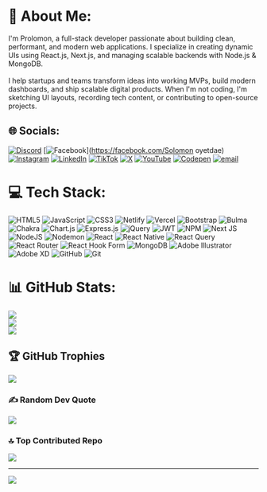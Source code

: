 # 💫 About Me:
I'm Prolomon, a full-stack developer passionate about building clean, performant, and modern web applications. I specialize in creating dynamic UIs using React.js, Next.js, and managing scalable backends with Node.js & MongoDB.<br><br>I help startups and teams transform ideas into working MVPs, build modern dashboards, and ship scalable digital products. When I'm not coding, I'm sketching UI layouts, recording tech content, or contributing to open-source projects.


## 🌐 Socials:
[![Discord](https://img.shields.io/badge/Discord-%237289DA.svg?logo=discord&logoColor=white)](https://discord.gg/Prolomon) [![Facebook](https://img.shields.io/badge/Facebook-%231877F2.svg?logo=Facebook&logoColor=white)](https://facebook.com/Solomon oyetdae) [![Instagram](https://img.shields.io/badge/Instagram-%23E4405F.svg?logo=Instagram&logoColor=white)](https://instagram.com/Prolomon0) [![LinkedIn](https://img.shields.io/badge/LinkedIn-%230077B5.svg?logo=linkedin&logoColor=white)](https://linkedin.com/in/Prolomon) [![TikTok](https://img.shields.io/badge/TikTok-%23000000.svg?logo=TikTok&logoColor=white)](https://tiktok.com/@Prolom0n) [![X](https://img.shields.io/badge/X-black.svg?logo=X&logoColor=white)](https://x.com/Prolomon) [![YouTube](https://img.shields.io/badge/YouTube-%23FF0000.svg?logo=YouTube&logoColor=white)](https://youtube.com/@Prolomon) [![Codepen](https://img.shields.io/badge/Codepen-000000?logo=codepen&logoColor=white)](https://codepen.io/Prolomon) [![email](https://img.shields.io/badge/Email-D14836?logo=gmail&logoColor=white)](mailto:taiwooyetade67@gmail.com) 

# 💻 Tech Stack:
![HTML5](https://img.shields.io/badge/html5-%23E34F26.svg?style=plastic&logo=html5&logoColor=white) ![JavaScript](https://img.shields.io/badge/javascript-%23323330.svg?style=plastic&logo=javascript&logoColor=%23F7DF1E) ![CSS3](https://img.shields.io/badge/css3-%231572B6.svg?style=plastic&logo=css3&logoColor=white) ![Netlify](https://img.shields.io/badge/netlify-%23000000.svg?style=plastic&logo=netlify&logoColor=#00C7B7) ![Vercel](https://img.shields.io/badge/vercel-%23000000.svg?style=plastic&logo=vercel&logoColor=white) ![Bootstrap](https://img.shields.io/badge/bootstrap-%238511FA.svg?style=plastic&logo=bootstrap&logoColor=white) ![Bulma](https://img.shields.io/badge/bulma-00D0B1?style=plastic&logo=bulma&logoColor=white) ![Chakra](https://img.shields.io/badge/chakra-%234ED1C5.svg?style=plastic&logo=chakraui&logoColor=white) ![Chart.js](https://img.shields.io/badge/chart.js-F5788D.svg?style=plastic&logo=chart.js&logoColor=white) ![Express.js](https://img.shields.io/badge/express.js-%23404d59.svg?style=plastic&logo=express&logoColor=%2361DAFB) ![jQuery](https://img.shields.io/badge/jquery-%230769AD.svg?style=plastic&logo=jquery&logoColor=white) ![JWT](https://img.shields.io/badge/JWT-black?style=plastic&logo=JSON%20web%20tokens) ![NPM](https://img.shields.io/badge/NPM-%23CB3837.svg?style=plastic&logo=npm&logoColor=white) ![Next JS](https://img.shields.io/badge/Next-black?style=plastic&logo=next.js&logoColor=white) ![NodeJS](https://img.shields.io/badge/node.js-6DA55F?style=plastic&logo=node.js&logoColor=white) ![Nodemon](https://img.shields.io/badge/NODEMON-%23323330.svg?style=plastic&logo=nodemon&logoColor=%BBDEAD) ![React](https://img.shields.io/badge/react-%2320232a.svg?style=plastic&logo=react&logoColor=%2361DAFB) ![React Native](https://img.shields.io/badge/react_native-%2320232a.svg?style=plastic&logo=react&logoColor=%2361DAFB) ![React Query](https://img.shields.io/badge/-React%20Query-FF4154?style=plastic&logo=react%20query&logoColor=white) ![React Router](https://img.shields.io/badge/React_Router-CA4245?style=plastic&logo=react-router&logoColor=white) ![React Hook Form](https://img.shields.io/badge/React%20Hook%20Form-%23EC5990.svg?style=plastic&logo=reacthookform&logoColor=white) ![MongoDB](https://img.shields.io/badge/MongoDB-%234ea94b.svg?style=plastic&logo=mongodb&logoColor=white) ![Adobe Illustrator](https://img.shields.io/badge/adobe%20illustrator-%23FF9A00.svg?style=plastic&logo=adobe%20illustrator&logoColor=white) ![Adobe XD](https://img.shields.io/badge/Adobe%20XD-470137?style=plastic&logo=Adobe%20XD&logoColor=#FF61F6) ![GitHub](https://img.shields.io/badge/github-%23121011.svg?style=plastic&logo=github&logoColor=white) ![Git](https://img.shields.io/badge/git-%23F05033.svg?style=plastic&logo=git&logoColor=white)
# 📊 GitHub Stats:
![](https://github-readme-stats.vercel.app/api?username=Prolomon&theme=dark&hide_border=false&include_all_commits=false&count_private=false)<br/>
![](https://nirzak-streak-stats.vercel.app/?user=Prolomon&theme=dark&hide_border=false)<br/>
![](https://github-readme-stats.vercel.app/api/top-langs/?username=Prolomon&theme=dark&hide_border=false&include_all_commits=false&count_private=false&layout=compact)

## 🏆 GitHub Trophies
![](https://github-profile-trophy.vercel.app/?username=Prolomon&theme=radical&no-frame=false&no-bg=true&margin-w=4)

### ✍️ Random Dev Quote
![](https://quotes-github-readme.vercel.app/api?type=horizontal&theme=dark)

### 🔝 Top Contributed Repo
![](https://github-contributor-stats.vercel.app/api?username=Prolomon&limit=5&theme=dark&combine_all_yearly_contributions=true)

---
[![](https://visitcount.itsvg.in/api?id=Prolomon&icon=0&color=3)](https://visitcount.itsvg.in)

<!-- Proudly created with GPRM ( https://gprm.itsvg.in ) -->
